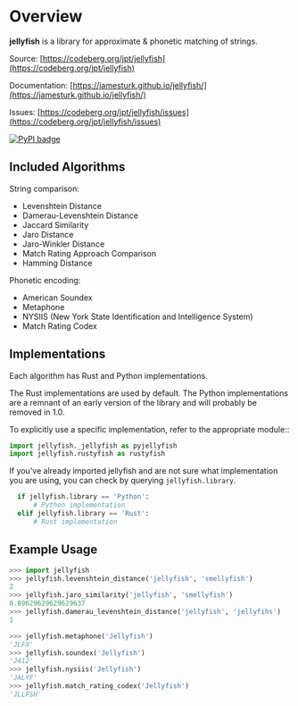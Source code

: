 # Overview

**jellyfish** is a library for approximate & phonetic matching of strings.

Source: [https://codeberg.org/jpt/jellyfish](https://codeberg.org/jpt/jellyfish)

Documentation: [https://jamesturk.github.io/jellyfish/](https://jamesturk.github.io/jellyfish/)

Issues: [https://codeberg.org/jpt/jellyfish/issues](https://codeberg.org/jpt/jellyfish/issues)

[![PyPI badge](https://badge.fury.io/py/jellyfish.svg)](https://badge.fury.io/py/jellyfish)

## Included Algorithms

String comparison:

* Levenshtein Distance
* Damerau-Levenshtein Distance
* Jaccard Similarity
* Jaro Distance
* Jaro-Winkler Distance
* Match Rating Approach Comparison
* Hamming Distance

Phonetic encoding:

* American Soundex
* Metaphone
* NYSIIS (New York State Identification and Intelligence System)
* Match Rating Codex

## Implementations

Each algorithm has Rust and Python implementations.

The Rust implementations are used by default. The Python
implementations are a remnant of an early version of
the library and will probably be removed in 1.0.

To explicitly use a specific implementation, refer to the appropriate module::

``` python
import jellyfish._jellyfish as pyjellyfish
import jellyfish.rustyfish as rustyfish
```

If you've already imported jellyfish and are not sure what implementation you
are using, you can check by querying `jellyfish.library`.

``` python
  if jellyfish.library == 'Python':
      # Python implementation
  elif jellyfish.library == 'Rust':
      # Rust implementation
```

## Example Usage

``` python
>>> import jellyfish
>>> jellyfish.levenshtein_distance('jellyfish', 'smellyfish')
2
>>> jellyfish.jaro_similarity('jellyfish', 'smellyfish')
0.89629629629629637
>>> jellyfish.damerau_levenshtein_distance('jellyfish', 'jellyfihs')
1

>>> jellyfish.metaphone('Jellyfish')
'JLFX'
>>> jellyfish.soundex('Jellyfish')
'J412'
>>> jellyfish.nysiis('Jellyfish')
'JALYF'
>>> jellyfish.match_rating_codex('Jellyfish')
'JLLFSH'
```
